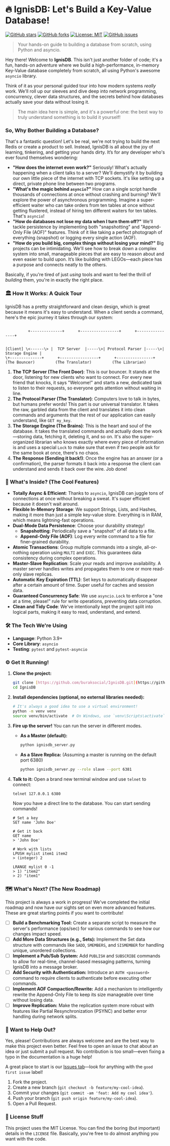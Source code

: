 # 🔥 IgnisDB: Let's Build a Key-Value Database!

[![GitHub stars](https://img.shields.io/github/stars/buraksocial/IgnisDB?style=social)](https://github.com/buraksocial/IgnisDB/stargazers)
[![GitHub forks](https://img.shields.io/github/forks/buraksocial/IgnisDB?style=social)](https://github.com/buraksocial/IgnisDB/network/members)
[![License: MIT](https://img.shields.io/badge/License-MIT-yellow.svg)](https://opensource.org/licenses/MIT)
[![GitHub issues](https://img.shields.io/github/issues/buraksocial/IgnisDB)](https://github.com/buraksocial/IgnisDB/issues)

> Your hands-on guide to building a database from scratch, using Python and asyncio.

Hey there! Welcome to **IgnisDB**. This isn't just another folder of code; it's a fun, hands-on adventure where we build a high-performance, in-memory Key-Value database completely from scratch, all using Python's awesome `asyncio` library.

Think of it as your personal guided tour into how modern systems *really* work. We'll roll up our sleeves and dive deep into network programming, concurrency, clever data structures, and the secrets behind how databases actually save your data without losing it.

> The main idea here is simple, and it's a powerful one: the best way to truly understand something is to build it yourself!

### So, Why Bother Building a Database?

That's a fantastic question! Let's be real, we're not trying to build the next Redis or create a product to sell. Instead, IgnisDB is all about the joy of learning, tinkering, and getting your hands dirty. It’s for any developer who's ever found themselves wondering:

* **"How does the internet even work?"** Seriously! What's actually happening when a client talks to a server? We'll demystify it by building our own little piece of the internet with TCP sockets. It's like setting up a direct, private phone line between two programs.
* **"What's the magic behind `asyncio`?"** How can a single script handle thousands of connections at once without crashing and burning? We'll explore the power of asynchronous programming. Imagine a super-efficient waiter who can take orders from ten tables at once without getting flustered, instead of hiring ten different waiters for ten tables. That's `asyncio`!
* **"How do databases not lose my data when I turn them off?"** We'll tackle persistence by implementing both "snapshotting" and "Append-Only File (AOF)" features. Think of it like taking a perfect photograph of everything (snapshot) or logging every single action (AOF).
* **"How do you build big, complex things without losing your mind?"** Big projects can be intimidating. We'll see how to break down a complex system into small, manageable pieces that are easy to reason about and even easier to build upon. It’s like building with LEGOs—each piece has a purpose and connects neatly to the others.

Basically, if you're tired of just *using* tools and want to feel the thrill of *building* them, you're in exactly the right place.

### 🏛️ How It Works: A Quick Tour

IgnisDB has a pretty straightforward and clean design, which is great because it means it's easy to understand. When a client sends a command, here's the epic journey it takes through our system:

```

```
              +--------------+      +-----------------+      +----------------+
```

[Client] \<------\> |  TCP Server  |-----\>| Protocol Parser |-----\>| Storage Engine |
\+--------------+      +-----------------+      +----------------+
(The Bouncer)         (The Translator)         (The Librarian)

````

1.  **The TCP Server (The Front Door)**: This is our bouncer. It stands at the door, listening for new clients who want to connect. For every new friend that knocks, it says "Welcome!" and starts a new, dedicated task to listen to their requests, so everyone gets attention without waiting in line.
2.  **The Protocol Parser (The Translator)**: Computers love to talk in bytes, but humans prefer words! This part is our universal translator. It takes the raw, garbled data from the client and translates it into clean commands and arguments that the rest of our application can easily understand, like `GET my_key`.
3.  **The Storage Engine (The Brains)**: This is the heart and soul of the database. It takes the translated commands and actually does the work—storing data, fetching it, deleting it, and so on. It's also the super-organized librarian who knows exactly where every piece of information is and uses a special `Lock` to make sure that even if two people ask for the same book at once, there's no chaos.
4.  **The Response (Sending it back!)**: Once the engine has an answer (or a confirmation), the parser formats it back into a response the client can understand and sends it back over the wire. Job done!

### 🚀 What's Inside? (The Cool Features)

* **Totally Async & Efficient**: Thanks to `asyncio`, IgnisDB can juggle tons of connections at once without breaking a sweat. It's super efficient because it doesn't wait around.
* **Flexible In-Memory Storage**: We support Strings, Lists, and Hashes, making it more than just a simple key-value store. Everything is in RAM, which means lightning-fast operations.
* **Dual-Mode Data Persistence**: Choose your durability strategy!
    * **Snapshotting**: Periodically save a "snapshot" of all data to a file.
    * **Append-Only File (AOF)**: Log every write command to a file for finer-grained durability.
* **Atomic Transactions**: Group multiple commands into a single, all-or-nothing operation using `MULTI` and `EXEC`. This guarantees data consistency during complex operations.
* **Master-Slave Replication**: Scale your reads and improve availability. A master server handles writes and propagates them to one or more read-only slave replicas.
* **Automatic Key Expiration (TTL)**: Set keys to automatically disappear after a certain amount of time. Super useful for caches and session data.
* **Guaranteed Concurrency Safe**: We use `asyncio.Lock` to enforce a "one at a time, please!" rule for write operations, preventing data corruption.
* **Clean and Tidy Code**: We've intentionally kept the project split into logical parts, making it easy to read, understand, and extend.

### 🛠️ The Tech We're Using

* **Language**: Python 3.9+
* **Core Library**: `asyncio`
* **Testing**: `pytest` and `pytest-asyncio`

### ⚙️ Get It Running!

1.  **Clone the project:**
    ```bash
    git clone [https://github.com/buraksocial/IgnisDB.git](https://github.com/buraksocial/IgnisDB.git)
    cd IgnisDB
    ```
2.  **Install dependencies (optional, no external libraries needed):**
    ```bash
    # It's always a good idea to use a virtual environment!
    python -m venv venv
    source venv/bin/activate  # On Windows, use `venv\Scripts\activate`
    ```
3.  **Fire up the server!**
    You can run the server in different modes.

    * **As a Master (default):**
        ```bash
        python ignisdb_server.py
        ```
    * **As a Slave Replica:**
        (Assuming a master is running on the default port 6380)
        ```bash
        python ignisdb_server.py --role slave --port 6381
        ```

4.  **Talk to it:**
    Open a brand new terminal window and use `telnet` to connect:
    ```bash
    telnet 127.0.0.1 6380
    ```
    Now you have a direct line to the database. You can start sending commands!
    ```
    # Set a key
    SET name 'John Doe'

    # Get it back
    GET name
    > 'John Doe'

    # Work with lists
    LPUSH mylist item1 item2
    > (integer) 2

    LRANGE mylist 0 -1
    > 1) "item2"
    > 2) "item1"
    ```

### 🗺️ What's Next? (The New Roadmap)

This project is always a work in progress! We've completed the initial roadmap and now have our sights set on even more advanced features. These are great starting points if you want to contribute!

-   [ ] **Build a Benchmarking Tool:** Create a separate script to measure the server's performance (ops/sec) for various commands to see how our changes impact speed.
-   [ ] **Add More Data Structures (e.g., Sets):** Implement the Set data structure with commands like `SADD`, `SMEMBERS`, and `SISMEMBER` for handling unique, unordered collections.
-   [ ] **Implement a Pub/Sub System:** Add `PUBLISH` and `SUBSCRIBE` commands to allow for real-time, channel-based messaging patterns, turning IgnisDB into a message broker.
-   [ ] **Add Security with Authentication:** Introduce an `AUTH <password>` command to require clients to authenticate before executing other commands.
-   [ ] **Implement AOF Compaction/Rewrite:** Add a mechanism to intelligently rewrite the Append-Only File to keep its size manageable over time without losing data.
-   [ ] **Improve Replication:** Make the replication system more robust with features like Partial Resynchronization (PSYNC) and better error handling during network splits.

### 🤝 Want to Help Out?

Yes, please! Contributions are always welcome and are the best way to make this project even better. Feel free to open an issue to chat about an idea or just submit a pull request. No contribution is too small—even fixing a typo in the documentation is a huge help!

A great place to start is our [Issues tab](https://github.com/buraksocial/IgnisDB/issues)—look for anything with the `good first issue` label!

1.  Fork the project.
2.  Create a new branch (`git checkout -b feature/my-cool-idea`).
3.  Commit your changes (`git commit -am 'feat: Add my cool idea'`).
4.  Push your branch (`git push origin feature/my-cool-idea`).
5.  Open a Pull Request.

### 📄 License Stuff

This project uses the MIT License. You can find the boring (but important) details in the `LICENSE` file. Basically, you're free to do almost anything you want with the code.
